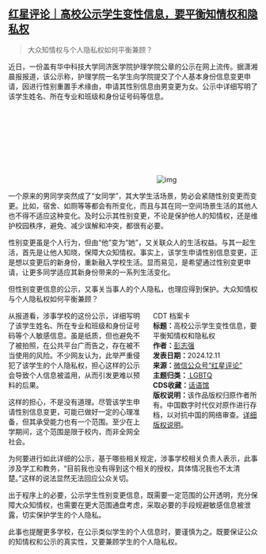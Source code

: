 <!--1733936423000-->
[红星评论｜高校公示学生变性信息，要平衡知情权和隐私权](https://chinadigitaltimes.net/chinese/713877.html)
------

<blockquote><p>大众知情权与个人隐私权如何平衡兼顾？</p></blockquote><p>近日，一份盖有华中科技大学同济医学院护理学院公章的公示在网上流传。据潇湘晨报报道，该公示称，护理学院一名学生向学院提交了个人基本身份信息变更申请，因进行性别重置手术缘由，申请其性别信息由男变更为女。公示中详细写明了该学生姓名、所在专业和班级和身份证号码等信息。</p><p><img decoding="async" src="data:image/svg+xml,%3Csvg%20xmlns='http://www.w3.org/2000/svg'%20viewBox='0%200%200%200'%3E%3C/svg%3E" alt="img" data-lazy-src="https://chinadigitaltimes.net/chinese/files/2024/12/post-713877-67599ed0d37b5.png"><noscript><img decoding="async" src="https://chinadigitaltimes.net/chinese/files/2024/12/post-713877-67599ed0d37b5.png" alt="img"></noscript></p><p>一个原来的男同学突然成了“女同学”，其大学生活场景，势必会紧随性别变更而变更。比如，宿舍、如厕等等都会有所变化，而且与其在同一空间场景生活的其他人也不得不适应这种变化。及时公示其性别变更，不论是保护他人的知情权，还是维护校园秩序，避免、减少误解和冲突，都很有必要。</p><p>性别变更虽是个人行为，但由“他”变为“她”，又关联众人的生活权益。与其一起生活，首先是让他人知晓，保障大众知情权。事实上，该学生申请性别信息变更，正是想以变更后的新身份，重新融入学校生活。显而易见，是希望通过性别变更申请，让更多同学适应其新身份带来的一系列生活变化。</p><p>但性别变更信息的公示，又事关当事人的个人隐私，也理应得到保护。大众知情权与个人隐私权如何平衡兼顾？</p><div style="width:42%;float:right;padding-left:20px"><div class="su-spoiler su-spoiler-style-fancy su-spoiler-icon-chevron-circle" data-scroll-offset="0" data-anchor-in-url="no"><div class="su-spoiler-title" tabindex="0" role="button"><span class="su-spoiler-icon"></span>CDT 档案卡</div><div class="su-spoiler-content su-u-clearfix su-u-trim"><strong>标题：</strong>高校公示学生变性信息，要平衡知情权和隐私权<br><strong>作者：</strong><a href="https://chinadigitaltimes.net/space/红星新闻" target="_blank">彭志强</a><br><strong>发表日期：</strong>2024.12.11<br><strong>来源：</strong><a href="https://web.archive.org/web/20241211141816/https://mp.weixin.qq.com/s/VQThh6Vl1YNdmBpkYgszPw" target="_blank">微信公众号“红星评论”</a><br><strong>主题归类：</strong><a href="https://chinadigitaltimes.net/space/LGBTQ" target="_blank"> LGBTQ</a><br><strong>CDS收藏：</strong><a href="https://chinadigitaltimes.net/space/%E8%AF%9D%E8%AF%AD%E9%A6%86" target="_blank" rel="noopener">话语馆</a><br><strong>版权说明：</strong>该作品版权归原作者所有。中国数字时代仅对原作进行存档，以对抗中国的网络审查。<a href="https://chinadigitaltimes.net/chinese/copyright">详细版权说明</a>。</div></div></div><p>从报道看，涉事学校的这份公示，详细写明了该学生姓名、所在专业和班级和身份证号码等个人敏感信息。虽是纸质，但也避免不了被拍照，在公共平台广而告之，存在被不当使用的风险。不少网友认为，此举严重侵犯了该学生的个人隐私权，担心这样的公示会导致个人信息被滥用，从而引发更难以预料的后果。</p><p>这样的担心，不是没有道理。尽管该学生申请性别信息变更，可能已做好一定的心理准备，但其承受能力也有一个范围。至少在上学期间，这个范围是限于校内，而非全网全社会。</p><p>为何要进行如此详细的公示，基于哪些相关规定，涉事学校相关负责人表示，此事涉及学工和教务，“目前我也没有得到这个相关的授权，具体情况我也不太清楚。”这样的说法显然无法回应公众关切。</p><p>出于程序上的必要，公示学生性别变更信息，既需要一定范围的公开透明，充分保障大众知情权，也需要在更大范围通盘考虑，采取必要的手段规避敏感信息被泄露，切实保护学生的个人隐私。</p><p>此事也提醒更多学校，在公示类似学生的个人信息时，要谨慎为之。既要保证公众的知情权和公示的真实性，又要兼顾学生的个人隐私权。</p><div class="addtoany_share_save_container addtoany_content addtoany_content_bottom"><div class="a2a_kit a2a_kit_size_32 addtoany_list" data-a2a-url="https://chinadigitaltimes.net/chinese/713877.html" data-a2a-title="红星评论｜高校公示学生变性信息，要平衡知情权和隐私权"><a class="a2a_button_facebook" href="https://www.addtoany.com/add_to/facebook?linkurl=https%3A%2F%2Fchinadigitaltimes.net%2Fchinese%2F713877.html&amp;linkname=%E7%BA%A2%E6%98%9F%E8%AF%84%E8%AE%BA%EF%BD%9C%E9%AB%98%E6%A0%A1%E5%85%AC%E7%A4%BA%E5%AD%A6%E7%94%9F%E5%8F%98%E6%80%A7%E4%BF%A1%E6%81%AF%EF%BC%8C%E8%A6%81%E5%B9%B3%E8%A1%A1%E7%9F%A5%E6%83%85%E6%9D%83%E5%92%8C%E9%9A%90%E7%A7%81%E6%9D%83" title="Facebook" rel="nofollow noopener" target="_blank"></a><a class="a2a_button_twitter" href="https://www.addtoany.com/add_to/twitter?linkurl=https%3A%2F%2Fchinadigitaltimes.net%2Fchinese%2F713877.html&amp;linkname=%E7%BA%A2%E6%98%9F%E8%AF%84%E8%AE%BA%EF%BD%9C%E9%AB%98%E6%A0%A1%E5%85%AC%E7%A4%BA%E5%AD%A6%E7%94%9F%E5%8F%98%E6%80%A7%E4%BF%A1%E6%81%AF%EF%BC%8C%E8%A6%81%E5%B9%B3%E8%A1%A1%E7%9F%A5%E6%83%85%E6%9D%83%E5%92%8C%E9%9A%90%E7%A7%81%E6%9D%83" title="Twitter" rel="nofollow noopener" target="_blank"></a><a class="a2a_button_telegram" href="https://www.addtoany.com/add_to/telegram?linkurl=https%3A%2F%2Fchinadigitaltimes.net%2Fchinese%2F713877.html&amp;linkname=%E7%BA%A2%E6%98%9F%E8%AF%84%E8%AE%BA%EF%BD%9C%E9%AB%98%E6%A0%A1%E5%85%AC%E7%A4%BA%E5%AD%A6%E7%94%9F%E5%8F%98%E6%80%A7%E4%BF%A1%E6%81%AF%EF%BC%8C%E8%A6%81%E5%B9%B3%E8%A1%A1%E7%9F%A5%E6%83%85%E6%9D%83%E5%92%8C%E9%9A%90%E7%A7%81%E6%9D%83" title="Telegram" rel="nofollow noopener" target="_blank"></a><a class="a2a_button_reddit" href="https://www.addtoany.com/add_to/reddit?linkurl=https%3A%2F%2Fchinadigitaltimes.net%2Fchinese%2F713877.html&amp;linkname=%E7%BA%A2%E6%98%9F%E8%AF%84%E8%AE%BA%EF%BD%9C%E9%AB%98%E6%A0%A1%E5%85%AC%E7%A4%BA%E5%AD%A6%E7%94%9F%E5%8F%98%E6%80%A7%E4%BF%A1%E6%81%AF%EF%BC%8C%E8%A6%81%E5%B9%B3%E8%A1%A1%E7%9F%A5%E6%83%85%E6%9D%83%E5%92%8C%E9%9A%90%E7%A7%81%E6%9D%83" title="Reddit" rel="nofollow noopener" target="_blank"></a><a class="a2a_button_whatsapp" href="https://www.addtoany.com/add_to/whatsapp?linkurl=https%3A%2F%2Fchinadigitaltimes.net%2Fchinese%2F713877.html&amp;linkname=%E7%BA%A2%E6%98%9F%E8%AF%84%E8%AE%BA%EF%BD%9C%E9%AB%98%E6%A0%A1%E5%85%AC%E7%A4%BA%E5%AD%A6%E7%94%9F%E5%8F%98%E6%80%A7%E4%BF%A1%E6%81%AF%EF%BC%8C%E8%A6%81%E5%B9%B3%E8%A1%A1%E7%9F%A5%E6%83%85%E6%9D%83%E5%92%8C%E9%9A%90%E7%A7%81%E6%9D%83" title="WhatsApp" rel="nofollow noopener" target="_blank"></a><a class="a2a_button_email" href="https://www.addtoany.com/add_to/email?linkurl=https%3A%2F%2Fchinadigitaltimes.net%2Fchinese%2F713877.html&amp;linkname=%E7%BA%A2%E6%98%9F%E8%AF%84%E8%AE%BA%EF%BD%9C%E9%AB%98%E6%A0%A1%E5%85%AC%E7%A4%BA%E5%AD%A6%E7%94%9F%E5%8F%98%E6%80%A7%E4%BF%A1%E6%81%AF%EF%BC%8C%E8%A6%81%E5%B9%B3%E8%A1%A1%E7%9F%A5%E6%83%85%E6%9D%83%E5%92%8C%E9%9A%90%E7%A7%81%E6%9D%83" title="Email" rel="nofollow noopener" target="_blank"></a><a class="a2a_button_copy_link" href="https://www.addtoany.com/add_to/copy_link?linkurl=https%3A%2F%2Fchinadigitaltimes.net%2Fchinese%2F713877.html&amp;linkname=%E7%BA%A2%E6%98%9F%E8%AF%84%E8%AE%BA%EF%BD%9C%E9%AB%98%E6%A0%A1%E5%85%AC%E7%A4%BA%E5%AD%A6%E7%94%9F%E5%8F%98%E6%80%A7%E4%BF%A1%E6%81%AF%EF%BC%8C%E8%A6%81%E5%B9%B3%E8%A1%A1%E7%9F%A5%E6%83%85%E6%9D%83%E5%92%8C%E9%9A%90%E7%A7%81%E6%9D%83" title="Copy Link" rel="nofollow noopener" target="_blank"></a><a class="a2a_dd addtoany_share_save addtoany_share" href="https://www.addtoany.com/share"></a></div></div>
